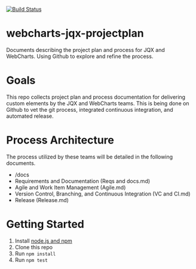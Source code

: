 [![Build Status](https://travis-ci.org/prestwick/webcharts-jqx-projectplan.svg?branch=master)](https://travis-ci.org/prestwick/webcharts-jqx-projectplan)

# webcharts-jqx-projectplan
Documents describing the project plan and process for JQX and WebCharts. Using Github to explore and refine the process.

# Goals
This repo collects project plan and process documentation for delivering custom elements by the JQX and WebCharts teams. This is being done on Github to vet the git process, integrated continuous integration, and automated release.

# Process Architecture
The process utilized by these teams will be detailed in the following documents. 
- /docs
 - Requirements and Documentation (Reqs and docs.md)
 - Agile and Work Item Management (Agile.md)
 - Version Control, Branching, and Continuous Integration (VC and CI.md)
 - Release (Release.md)

# Getting Started
1. Install [node.js and npm](https://nodejs.org/dist/v4.4.5/node-v4.4.5.pkg)
2. Clone this repo
3. Run `npm install`
4. Run `npm test`